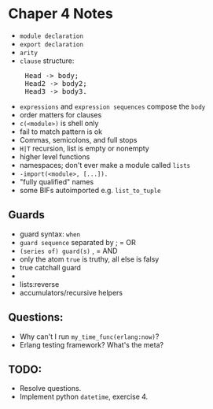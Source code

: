 Chaper 4 Notes
==============

* `module declaration`
* `export declaration`
* `arity`
* `clause` structure:
<pre>
    Head -> body;
    Head2 -> body2;
    Head3 -> body3.
</pre>
* `expressions` and `expression sequences` compose the `body`
* order matters for clauses
* `c(<module>)` is shell only
* fail to match pattern is ok
* Commas, semicolons, and full stops
* `H|T` recursion, list is empty or nonempty
* higher level functions
* namespaces; don't ever make a module called `lists`
* `-import(<module>, [...]).`
* "fully qualified" names
* some BIFs autoimported e.g. `list_to_tuple`

Guards
------

* guard syntax: `when`
* `guard sequence` separated by ; = OR
* `(series of) guard(s)` , = AND
* only the atom `true` is truthy, all else is falsy
* true catchall guard
* 
* lists:reverse
* accumulators/recursive helpers

Questions:
----------

* Why can't I run `my_time_func(erlang:now)`?
* Erlang testing framework? What's the meta?

TODO:
-----

* Resolve questions.
* Implement python `datetime`, exercise 4.


